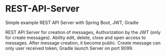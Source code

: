 # REST-API-Server
Simple example REST API Server with  Spring Boot,  JWT, Gradle 

REST API Server for creation of messages, Authorization by the JWT (only for create messages). 
Ability edit, delete, close and open access to messages. 
After message creation, it become public. 
Create message can only user received token;
Gradle launch Server on port 9099.
